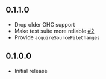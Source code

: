 ## 0.1.1.0

* Drop older GHC support
* Make test suite more reliable [#2](https://github.com/fpco/fsnotify-conduit/issues/2)
* Provide `acquireSourceFileChanges`

## 0.1.0.0

* Initial release
